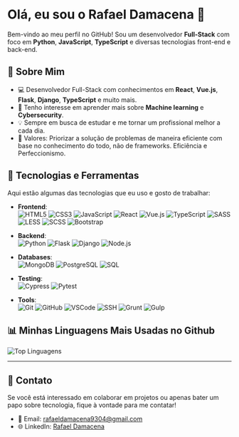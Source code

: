 # Olá, eu sou o Rafael Damacena 👋

Bem-vindo ao meu perfil no GitHub! Sou um desenvolvedor **Full-Stack** com foco em **Python**, **JavaScript**, **TypeScript** e diversas tecnologias front-end e back-end.

## 🚀 Sobre Mim

- 💻 Desenvolvedor Full-Stack com conhecimentos em **React**, **Vue.js**, **Flask**, **Django**, **TypeScript** e muito mais.
- 🌱 Tenho interesse em aprender mais sobre **Machine learning** e **Cybersecurity**.
- 💡 Sempre em busca de estudar e me tornar um profissional melhor a cada dia.
- 🎯 Valores: Priorizar a solução de problemas de maneira eficiente com base no conhecimento do todo, não de frameworks. Eficiência e Perfeccionismo.

## 🔧 Tecnologias e Ferramentas

Aqui estão algumas das tecnologias que eu uso e gosto de trabalhar:

- **Frontend**:  
  ![HTML5](https://img.shields.io/badge/-HTML5-E34F26?style=flat&logo=html5&logoColor=ffffff) ![CSS3](https://img.shields.io/badge/-CSS3-1572B6?style=flat&logo=css3&logoColor=ffffff) ![JavaScript](https://img.shields.io/badge/-JavaScript-F7DF1E?style=flat&logo=javascript&logoColor=000000) ![React](https://img.shields.io/badge/-React-61DAFB?style=flat&logo=react&logoColor=000000) ![Vue.js](https://img.shields.io/badge/-Vue.js-4FC08D?style=flat&logo=vue.js&logoColor=ffffff) ![TypeScript](https://img.shields.io/badge/-TypeScript-3178C6?style=flat&logo=typescript&logoColor=ffffff) ![SASS](https://img.shields.io/badge/-SASS-CC6699?style=flat&logo=sass&logoColor=ffffff) ![LESS](https://img.shields.io/badge/-LESS-1D365D?style=flat&logo=less&logoColor=ffffff) ![SCSS](https://img.shields.io/badge/-SCSS-CC6699?style=flat&logo=sass&logoColor=ffffff) ![Bootstrap](https://img.shields.io/badge/-Bootstrap-7952B3?style=flat&logo=bootstrap&logoColor=ffffff)

- **Backend**:  
  ![Python](https://img.shields.io/badge/-Python-3776AB?style=flat&logo=python&logoColor=ffffff) ![Flask](https://img.shields.io/badge/-Flask-000000?style=flat&logo=flask&logoColor=ffffff) ![Django](https://img.shields.io/badge/-Django-092E20?style=flat&logo=django&logoColor=white) ![Node.js](https://img.shields.io/badge/-Node.js-339933?style=flat&logo=node.js&logoColor=ffffff)

- **Databases**:  
  ![MongoDB](https://img.shields.io/badge/-MongoDB-47A248?style=flat&logo=mongodb&logoColor=ffffff) ![PostgreSQL](https://img.shields.io/badge/-PostgreSQL-4169E1?style=flat&logo=postgresql&logoColor=ffffff) ![SQL](https://img.shields.io/badge/-SQL-4479A1?style=flat&logo=sql&logoColor=ffffff)

- **Testing**:  
  ![Cypress](https://img.shields.io/badge/-Cypress-17202C?style=flat&logo=cypress&logoColor=ffffff) ![Pytest](https://img.shields.io/badge/-Pytest-0A9EDC?style=flat&logo=python&logoColor=ffffff)

- **Tools**:  
  ![Git](https://img.shields.io/badge/-Git-F05032?style=flat&logo=git&logoColor=ffffff) ![GitHub](https://img.shields.io/badge/-GitHub-181717?style=flat&logo=github&logoColor=ffffff) ![VSCode](https://img.shields.io/badge/-VSCode-007ACC?style=flat&logo=visual-studio-code&logoColor=ffffff) ![SSH](https://img.shields.io/badge/-SSH-232F3E?style=flat&logo=ssh&logoColor=ffffff) ![Grunt](https://img.shields.io/badge/-Grunt-FBA919?style=flat&logo=grunt&logoColor=ffffff) ![Gulp](https://img.shields.io/badge/-Gulp-CF4647?style=flat&logo=gulp&logoColor=ffffff)

## 📊 Minhas Linguagens Mais Usadas no Github

![Top Linguagens](https://github-readme-stats.vercel.app/api/top-langs/?username=rafaeldamacena9304&layout=compact&theme=dark)

---

## 📩 Contato

Se você está interessado em colaborar em projetos ou apenas bater um papo sobre tecnologia, fique à vontade para me contatar!

- 📧 Email: [rafaeldamacena9304@gmail.com](mailto:rafaeldamacena9304@gmail.com)  
- 🌐 LinkedIn: [Rafael Damacena](https://www.linkedin.com/in/rafaeldamacena9304/)
